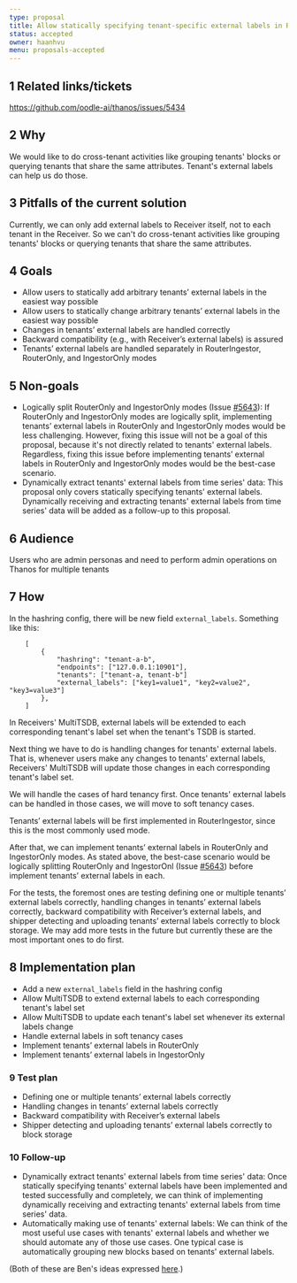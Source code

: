 ```yaml
---
type: proposal
title: Allow statically specifying tenant-specific external labels in Receivers
status: accepted
owner: haanhvu
menu: proposals-accepted
---
```


## 1 Related links/tickets

https://github.com/oodle-ai/thanos/issues/5434

## 2 Why

We would like to do cross-tenant activities like grouping tenants' blocks or querying tenants that share the same attributes. Tenant's external labels can help us do those.

## 3 Pitfalls of the current solution

Currently, we can only add external labels to Receiver itself, not to each tenant in the Receiver. So we can't do cross-tenant activities like grouping tenants' blocks or querying tenants that share the same attributes.

## 4 Goals

* Allow users to statically add arbitrary tenants’ external labels in the easiest way possible
* Allow users to statically change arbitrary tenants’ external labels in the easiest way possible
* Changes in tenants’ external labels are handled correctly
* Backward compatibility (e.g., with Receiver’s external labels) is assured
* Tenants’ external labels are handled separately in RouterIngestor, RouterOnly, and IngestorOnly modes

## 5 Non-goals

* Logically split RouterOnly and IngestorOnly modes (Issue [#5643](https://github.com/oodle-ai/thanos/issues/5643)): If RouterOnly and IngestorOnly modes are logically split, implementing tenants’ external labels in RouterOnly and IngestorOnly modes would be less challenging. However, fixing this issue will not be a goal of this proposal, because it's not directly related to tenants' external labels. Regardless, fixing this issue before implementing tenants’ external labels in RouterOnly and IngestorOnly modes would be the best-case scenario.
* Dynamically extract tenants' external labels from time series' data: This proposal only covers statically specifying tenants' external labels. Dynamically receiving and extracting tenants' external labels from time series' data will be added as a follow-up to this proposal.

## 6 Audience

Users who are admin personas and need to perform admin operations on Thanos for multiple tenants

## 7 How

In the hashring config, there will be new field `external_labels`. Something like this:

```
    [
        {
            "hashring": "tenant-a-b",
            "endpoints": ["127.0.0.1:10901"],
            "tenants": ["tenant-a, tenant-b"]
            "external_labels": ["key1=value1", "key2=value2", "key3=value3"]
        },
    ]
```

In Receivers' MultiTSDB, external labels will be extended to each corresponding tenant's label set when the tenant's TSDB is started.

Next thing we have to do is handling changes for tenants' external labels. That is, whenever users make any changes to tenants' external labels, Receivers' MultiTSDB will update those changes in each corresponding tenant's label set.

We will handle the cases of hard tenancy first. Once tenants' external labels can be handled in those cases, we will move to soft tenancy cases.

Tenants’ external labels will be first implemented in RouterIngestor, since this is the most commonly used mode.

After that, we can implement tenants’ external labels in RouterOnly and IngestorOnly modes. As stated above, the best-case scenario would be logically splitting RouterOnly and IngestorOnl (Issue [#5643](https://github.com/oodle-ai/thanos/issues/5643)) before implement tenants’ external labels in each.

For the tests, the foremost ones are testing defining one or multiple tenants’ external labels correctly, handling changes in tenants’ external labels correctly, backward compatibility with Receiver’s external labels, and shipper detecting and uploading tenants’ external labels correctly to block storage. We may add more tests in the future but currently these are the most important ones to do first.

## 8 Implementation plan

* Add a new `external_labels` field in the hashring config
* Allow MultiTSDB to extend external labels to each corresponding tenant's label set
* Allow MultiTSDB to update each tenant's label set whenever its external labels change
* Handle external labels in soft tenancy cases
* Implement tenants’ external labels in RouterOnly
* Implement tenants’ external labels in IngestorOnly

### 9 Test plan

* Defining one or multiple tenants’ external labels correctly
* Handling changes in tenants’ external labels correctly
* Backward compatibility with Receiver’s external labels
* Shipper detecting and uploading tenants’ external labels correctly to block storage

### 10 Follow-up

* Dynamically extract tenants' external labels from time series' data: Once statically specifying tenants' external labels have been implemented and tested successfully and completely, we can think of implementing dynamically receiving and extracting tenants' external labels from time series' data.
* Automatically making use of tenants' external labels: We can think of the most useful use cases with tenants' external labels and whether we should automate any of those use cases. One typical case is automatically grouping new blocks based on tenants' external labels.

(Both of these are Ben's ideas expressed [here](https://github.com/oodle-ai/thanos/pull/5720#pullrequestreview-1167923565).)
